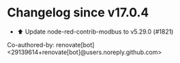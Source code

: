 # Changelog since v17.0.4
- ⬆️ Update node-red-contrib-modbus to v5.29.0 (#1821)

Co-authored-by: renovate[bot] <29139614+renovate[bot]@users.noreply.github.com> 
